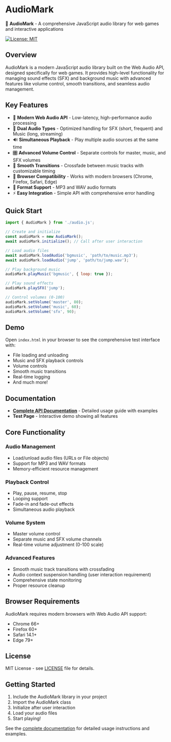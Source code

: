# AudioMark

🎵 **AudioMark** - A comprehensive JavaScript audio library for web games and interactive applications

[![License: MIT](https://img.shields.io/badge/License-MIT-yellow.svg)](https://opensource.org/licenses/MIT)

## Overview

AudioMark is a modern JavaScript audio library built on the Web Audio API, designed specifically for web games. It provides high-level functionality for managing sound effects (SFX) and background music with advanced features like volume control, smooth transitions, and seamless audio management.

## Key Features

- 🚀 **Modern Web Audio API** - Low-latency, high-performance audio processing
- 🎼 **Dual Audio Types** - Optimized handling for SFX (short, frequent) and Music (long, streaming)
- 🔊 **Simultaneous Playback** - Play multiple audio sources at the same time
- 🎛️ **Advanced Volume Control** - Separate controls for master, music, and SFX volumes
- 🌊 **Smooth Transitions** - Crossfade between music tracks with customizable timing
- 📱 **Browser Compatibility** - Works with modern browsers (Chrome, Firefox, Safari, Edge)
- 🎯 **Format Support** - MP3 and WAV audio formats
- ⚡ **Easy Integration** - Simple API with comprehensive error handling

## Quick Start

```javascript
import { AudioMark } from './audio.js';

// Create and initialize
const audioMark = new AudioMark();
await audioMark.initialize(); // Call after user interaction

// Load audio files
await audioMark.loadAudio('bgmusic', 'path/to/music.mp3');
await audioMark.loadAudio('jump', 'path/to/jump.wav');

// Play background music
audioMark.playMusic('bgmusic', { loop: true });

// Play sound effects
audioMark.playSFX('jump');

// Control volumes (0-100)
audioMark.setVolume('master', 80);
audioMark.setVolume('music', 60);
audioMark.setVolume('sfx', 90);
```

## Demo

Open `index.html` in your browser to see the comprehensive test interface with:
- File loading and unloading
- Music and SFX playback controls
- Volume controls
- Smooth music transitions
- Real-time logging
- And much more!

## Documentation

- **[Complete API Documentation](audiomark.md)** - Detailed usage guide with examples
- **Test Page** - Interactive demo showing all features

## Core Functionality

### Audio Management
- Load/unload audio files (URLs or File objects)
- Support for MP3 and WAV formats
- Memory-efficient resource management

### Playback Control
- Play, pause, resume, stop
- Looping support
- Fade-in and fade-out effects
- Simultaneous audio playback

### Volume System
- Master volume control
- Separate music and SFX volume channels
- Real-time volume adjustment (0-100 scale)

### Advanced Features
- Smooth music track transitions with crossfading
- Audio context suspension handling (user interaction requirement)
- Comprehensive state monitoring
- Proper resource cleanup

## Browser Requirements

AudioMark requires modern browsers with Web Audio API support:
- Chrome 66+
- Firefox 60+
- Safari 14.1+
- Edge 79+

## License

MIT License - see [LICENSE](LICENSE) file for details.

## Getting Started

1. Include the AudioMark library in your project
2. Import the AudioMark class
3. Initialize after user interaction
4. Load your audio files
5. Start playing!

See the [complete documentation](audiomark.md) for detailed usage instructions and examples.
